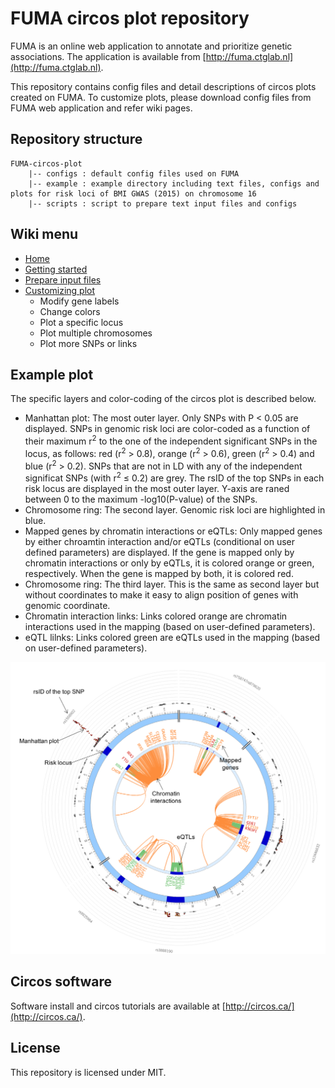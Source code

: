 # FUMA circos plot repository

FUMA is an online web application to annotate and prioritize genetic associations.
The application is available from [http://fuma.ctglab.nl](http://fuma.ctglab.nl).

This repository contains config files and detail descriptions of circos plots created on FUMA.
To customize plots, please download config files from FUMA web application and refer wiki pages.

## Repository structure
```
FUMA-circos-plot  
    |-- configs : default config files used on FUMA  
    |-- example : example directory including text files, configs and plots for risk loci of BMI GWAS (2015) on chromosome 16  
    |-- scripts : script to prepare text input files and configs
```
## Wiki menu
* [Home](https://github.com/Kyoko-wtnb/FUMA-circos-plot/wiki)
* [Getting started](https://github.com/Kyoko-wtnb/FUMA-circos-plot/wiki/Getting-started)
* [Prepare input files](https://github.com/Kyoko-wtnb/FUMA-circos-plot/wiki/Preparing-input-files)
* [Customizing plot](https://github.com/Kyoko-wtnb/FUMA-circos-plot/wiki/Customizing-plot)
	* Modify gene labels
	* Change colors
	* Plot a specific locus
	* Plot multiple chromosomes
	* Plot more SNPs or links

## Example plot
The specific layers and color-coding of the circos plot is described below.
* Manhattan plot: The most outer layer. Only SNPs with P < 0.05 are displayed. SNPs in genomic risk loci are color-coded as a function of their maximum r<sup>2</sup> to the one of the independent significant SNPs in the locus, as follows: red (r<sup>2</sup> > 0.8), orange (r<sup>2</sup> > 0.6), green (r<sup>2</sup> > 0.4) and blue (r<sup>2</sup> > 0.2). SNPs that are not in LD with any of the independent significat SNPs (with r<sup>2</sup> &le; 0.2) are grey. The rsID of the top SNPs in each risk locus are displayed in the most outer layer. Y-axis are raned between 0 to the maximum -log10(P-value) of the SNPs.
* Chromosome ring: The second layer. Genomic risk loci are highlighted in blue.
* Mapped genes by chromatin interactions or eQTLs: Only mapped genes by either chroamtin interaction and/or eQTLs (conditional on user defined parameters) are displayed. If the gene is mapped only by chromatin interactions or only by eQTLs, it is colored orange or green, respectively. When the gene is mapped by both, it is colored red.
* Chromosome ring: The third layer. This is the same as second layer but without coordinates to make it easy to align position of genes with genomic coordinate.
* Chromatin interaction links: Links colored orange are chromatin interactions used in the mapping (based on user-defined parameters).</li>
* eQTL lilnks: Links colored green are eQTLs used in the mapping  (based on user-defined parameters).

![circos plot](images/main_plot.png)

## Circos software
Software install and circos tutorials are available at [http://circos.ca/](http://circos.ca/).

## License
This repository is licensed under MIT.

